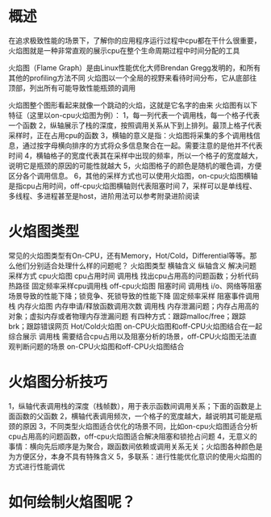 # 概述
在追求极致性能的场景下，了解你的应用程序运行过程中cpu都在干什么很重要，
火焰图就是一种非常直观的展示cpu在整个生命周期过程中时间分配的工具

火焰图（Flame Graph）是由Linux性能优化大师Brendan Gregg发明的，和所有其他的profiling方法不同
火焰图以一个全局的视野来看待时间分布，它从底部往顶部，列出所有可能导致性能瓶颈的调用

火焰图整个图形看起来就像一个跳动的火焰，这就是它名字的由来
火焰图有以下特征（这里以on-cpu火焰图为例）：
1，每一列代表一个调用栈，每一个格子代表一个函数
2，纵轴展示了栈的深度，按照调用关系从下到上排列。最顶上格子代表采样时，正在占用cpu的函数
3，横轴的意义是指：火焰图将采集的多个调用栈信息，通过按字母横向排序的方式将众多信息聚合在一起。需要注意的是他并不代表时间
4，横轴格子的宽度代表其在采样中出现的频率，所以一个格子的宽度越大，说明它是瓶颈的原因的可能性就越大
5，火焰图格子的颜色是随机的暖色调，方便区分各个调用信息。
6，其他的采样方式也可以使用火焰图，on-cpu火焰图横轴是指cpu占用时间，off-cpu火焰图横轴则代表阻塞时间
7，采样可以是单线程、多线程、多进程甚至是host，进阶用法可以参考附录进阶阅读

# 火焰图类型
常见的火焰图类型有On-CPU，还有Memory，Hot/Cold，Differential等等。那么他们分别适合处理什么样的问题呢？
火焰图类型               横轴含义                              纵轴含义                            解决问题                                             采样方式
cpu火焰图              cpu占用时间                            调用栈                 找出cpu占用高的问题函数；分析代码热路径                            固定频率采样cpu调用栈
off-cpu火焰图           阻塞时间                              调用栈            i/o、网络等阻塞场景导致的性能下降；锁竞争、死锁导致的性能下降             固定频率采样 阻塞事件调用栈
内存火焰图           内存申请/释放函数调用次数                    调用栈             内存泄漏问题；内存占用高的对象；虚拟内存或者物理内存泄漏问题    有四种方式：跟踪malloc/free；跟踪brk；跟踪错误网页
Hot/Cold火焰图  on-CPU火焰图和off-CPU火焰图结合在一起综合展示      调用栈        需要结合cpu占用以及阻塞分析的场景，off-CPU火焰图无法直观判断问题的场景      on-CPU火焰图和off-CPU火焰图结合

# 火焰图分析技巧
1，纵轴代表调用栈的深度（栈帧数），用于表示函数间调用关系；下面的函数是上面函数的父函数
2，横轴代表调用频次，一个格子的宽度越大，越说明其可能是瓶颈的原因
3，不同类型火焰图适合优化的场景不同，比如on-cpu火焰图适合分析cpu占用高的问题函数，off-cpu火焰图适合解决阻塞和锁抢占问题
4，无意义的事情：横向先后顺序是为聚合，跟函数间依赖或调用关系无关；火焰图各种颜色是为方便区分，本身不具有特殊含义
5，多联系：进行性能优化意识的使用火焰图的方式进行性能调优

# 如何绘制火焰图呢？

